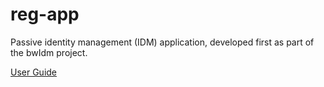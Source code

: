 # reg-app

Passive identity management (IDM) application, developed first as part of the bwIdm project.

[User Guide](https://git.scc.kit.edu/simon/reg-app/wikis/home)
